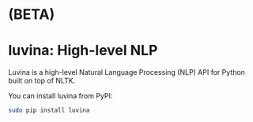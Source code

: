 # (BETA)
# luvina: High-level NLP
Luvina is a high-level Natural Language Processing (NLP) API for Python built on top of NLTK.

You can install luvina from PyPI:
```sh
sudo pip install luvina
```
